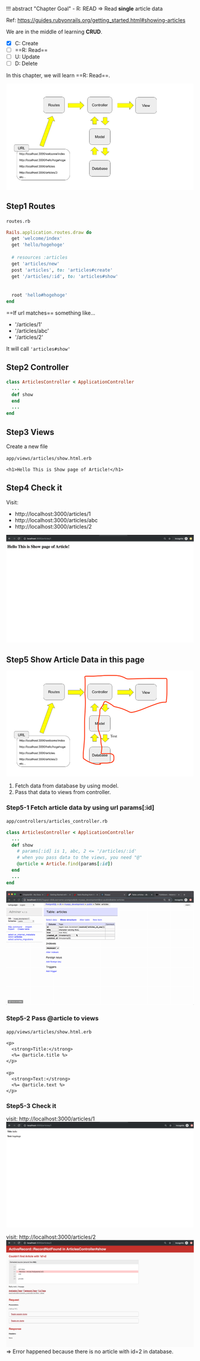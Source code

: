 !!! abstract "Chapter Goal"
    - R: READ => Read **single** article data

Ref: https://guides.rubyonrails.org/getting_started.html#showing-articles

We are in the middle of learning **CRUD**.

* [x] C: Create
* [ ] ==R: Read==
* [ ] U: Update
* [ ] D: Delete

In this chapter, we will learn ==R: Read==.

![rails-flow-diagram.png](../img/rails-guide-basics/rails-flow-diagram.png)


## Step1 Routes
`routes.rb`
```Ruby hl_lines="8"
Rails.application.routes.draw do
  get 'welcome/index'
  get 'hello/hogehoge'
  
  # resources :articles
  get 'articles/new'
  post 'articles', to: 'articles#create'
  get '/articles/:id', to: 'articles#show'


  root 'hello#hogehoge'
end
```

==If url matches== something like...

- '/articles/1'
- '/articles/abc'
- '/articles/2'


It will call `'articles#show'`

## Step2 Controller
```ruby
class ArticlesController < ApplicationController
  ...
  def show
  end
  ...
end
```

## Step3 Views
Create a new file 

`app/views/articles/show.html.erb`
```erb
<h1>Hello This is Show page of Article!</h1>
```


## Step4 Check it
Visit: 
- http://localhost:3000/articles/1
- http://localhost:3000/articles/abc
- http://localhost:3000/articles/2

![check-rails-show-page.png](../img/rails-guide-basics/check-rails-show-page.png)

## Step5 Show Article Data in this page
![rails-flow-diagram-read.png](../img/rails-guide-basics/rails-flow-diagram-read.png)

1. Fetch data from database by using model.
2. Pass that data to views from controller.

### Step5-1 Fetch article data by using url params[:id]
`app/controllers/articles_controller.rb`
```ruby
class ArticlesController < ApplicationController
  ...
  def show
    # params[:id] is 1, abc, 2 <= '/articles/:id'
    # when you pass data to the views, you need "@"
    @article = Article.find(params[:id])
  end
  ...
end
```

![article-find.gif](../img/rails-guide-basics/article-find.gif)

### Step5-2 Pass @article to views
`app/views/articles/show.html.erb`
```erb
<p>
  <strong>Title:</strong>
  <%= @article.title %>
</p>
 
<p>
  <strong>Text:</strong>
  <%= @article.text %>
</p>
```

### Step5-3 Check it
visit: http://localhost:3000/articles/1
![rails-show-find.png](../img/rails-guide-basics/rails-show-find.png)


visit: http://localhost:3000/articles/2
![show-article-2.png](../img/rails-guide-basics/show-article-2.png)
=> Error happened because there is no article with id=2 in database.